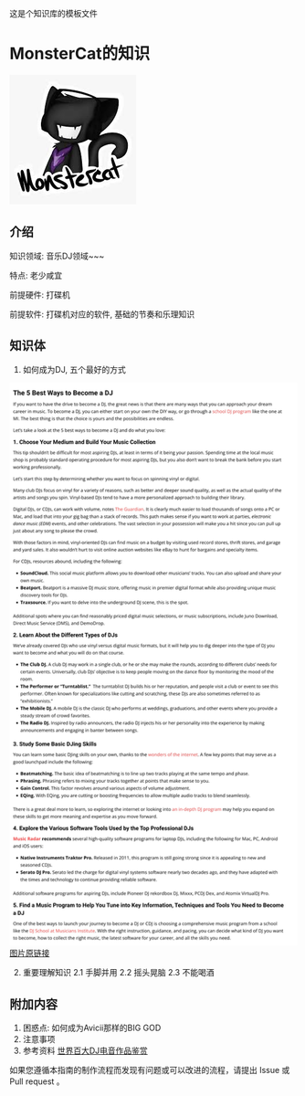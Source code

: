 这是个知识库的模板文件
<!-- 这是 HowToCook 菜谱仓库中的示例菜谱模板文件。 -->

<!-- 注意：在编写时，中文与英文或数字之间必须有且仅有一个空格。 -->

<!-- 注意：在编写时，标题与正文之间必须有且仅有一个空行。 -->

# MonsterCat的知识

<!-- 标题必须是 `XXX` + `的知识`。和文件名一致。 -->

<!-- 图片插入示例 -->

![示例图片](./示例图片.jpeg)

<!-- 在这里简单介绍你的知识领域、特点、需掌握的前提软硬件知识。 -->

<!-- 不允许插入Internet超链接、因为会过期! 需要截图或者嵌入HTML -->

## 介绍

知识领域: 音乐DJ领域~~~

特点: 老少咸宜

前提硬件: 打碟机

前提软件: 打碟机对应的软件, 基础的节奏和乐理知识

## 知识体

<!-- 在这里写出你沉淀的知识、注意点。-->

<!-- 不允许插入Internet超链接、因为会过期! 需要嵌入截图或者HTML -->

1. 如何成为DJ, 五个最好的方式

![becomeDJ](./The-5-Best-Ways-to-Become-a-DJ-.jpg)
[图片原链接](https://www.mi.edu/education/the-5-best-ways-to-become-a-dj/)

2. 重要理解知识
   2.1 手脚并用
   2.2 摇头晃脑
   2.3 不能喝酒

## 附加内容

<!-- 在这里额外补充一些困惑点和尚未解决的问题、注意事项、参考资料、须知等。 -->

1. 困惑点: 如何成为Avicii那样的BIG GOD
2. 注意事项
3. 参考资料
   [世界百大DJ电音作品鉴赏](https://www.bilibili.com/video/BV1Wt4y1C7io?from=search&seid=2283532266415352609&spm_id_from=333.337.0.0)

<!-- 必须保留下面的文字。 -->

如果您遵循本指南的制作流程而发现有问题或可以改进的流程，请提出 Issue 或 Pull request 。

<!-- 在提交 Pull Request 前，请删除模板中的所有注释。 -->
